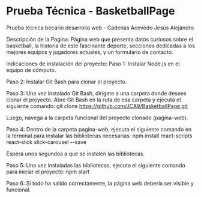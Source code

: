 # Prueba Técnica - BasketballPage
Prueba técnica becario desarrollo web - Cadenas Acevedo Jesús Alejandro

Descripción de la Pagina:
Página web que presenta datos curiosos sobre el basketball, la historia de este fascinante deporte, secciones dedicadas a los mejores equipos y jugadores actuales, y un formulario de contacto.

Indicaciones de instalación del proyecto:
Paso 1: Instalar Node.js en el equipo de cómputo.

Paso 2: Instalar Git Bash para clonar el proyecto.

Paso 3: Una vez instalado Git Bash, dirígete a una carpeta donde desees clonar el proyecto. Abre Git Bash en la ruta de esa carpeta y ejecuta el siguiente comando:
git clone https://github.com/JCA9/BasketballPage.git

Luego, navega a la carpeta funcional del proyecto clonado (pagina-web).

Paso 4: Dentro de la carpeta pagina-web, ejecuta el siguiente comando en la terminal para instalar las bibliotecas necesarias:
npm install react-scripts react-slick slick-carousel --save

Espera unos segundos a que se instalen las bibliotecas.

Paso 5: Una vez instaladas las bibliotecas, ejecuta el siguiente comando para iniciar el proyecto:
npm start

Paso 6: Si todo ha salido correctamente, la página web debería ser visible y funcional.
